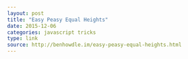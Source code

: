 ```yaml
---
layout: post
title: "Easy Peasy Equal Heights"
date: 2015-12-06
categories: javascript tricks
type: link
source: http://benhowdle.im/easy-peasy-equal-heights.html
---
```




